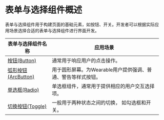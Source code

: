 # 表单与选择组件概述
<!--Kit: ArkUI-->
<!--Subsystem: ArkUI-->
<!--Owner: @liyi0309-->
<!--Designer: @liyi0309-->
<!--Tester: @lxl007-->
<!--Adviser: @HelloCrease-->

表单与选择组件用于构建页面的基础元素，如按钮、开关。开发者可以根据实际应用场景选择合适的表单与选择组件进行界面开发。

| 表单与选择组件名称 | 应用场景 |
| -------- | -------- |
| [按钮(Button)](arkts-common-components-button.md) | 通常用于响应用户的点击操作。 |
| [弧形按钮(ArcButton)](arkts-advanced-components-arcbutton.md) | 用于圆形屏幕。为Wearable用户提供强调、普通、警告等样式按钮。 |
| [单选框(Radio)](arkts-common-components-radio-button.md) | 单选框组件，通常用于提供相应的用户交互选择项。 |
| [切换按钮(Toggle)](arkts-common-components-switch.md) | 一般用于两种状态之间的切换， 如勾选框和开关。 |

